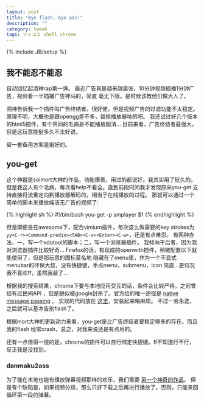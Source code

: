 ```yaml
---
layout: post
title: "Bye flash, bye ads!"
description: ""
category: tweak
tags: ツッコミ shell chrome
---
```

{% include JB/setup %}

## 我不能忍不能忍

自动回忆起酒神rap第一弹。
最近广告真是越来越嚣张，10分钟视频插播1分钟广告，视频看一半插播广告神马的，简直
毫无下限。是时候该教他们做大人了。

洞神告诉我一个插件叫广告终结者。很好使，但是视频广告的过滤功能不太稳定。
原理不明，大概也是跟opengg差不多，替换播放器啥的吧。
我还试过好几个版本的html5插件，有个共同的毛病是不能播放超清...
目前来看，广告终结者最强大，但是这玩意能挺多久不太好说。

留一套备用方案是挺好的。

## you-get

这个神器是soimort大神的作品，功能爆表，用过的都说好。我其实用了挺久的。
但是我这人有个毛病，每次看help不看全。直到前段时间我才发现原来you-get
支持直接将流重定向到播放器解码的，相当于在线播放的过程。
那就可以通过一个简单的脚本来播放纯洁无广告的视频了:

{% highlight sh %}
#!/bin/bash
you-get -p smplayer $1
{% endhighlight %}

但是即便是在awesome下，配合vimium插件，每次这么做需要的key strokes为
`yy<C-r><Command-predix><TAB><C-v><Enter><C-w>`，还是有点难忍。
有两种办法，一，写一个xdotool的脚本；二，写一个浏览器插件。
我倾向于后者，因为我对浏览器插件比较好奇...
Firefox的话，有现成的openwith插件，稍微配置以下就能使用了，但是那玩意的图标莫名地
隐藏在了menu里，作为一个不显式menubar的环保大叔，没有快捷键，手点menu，submenu，icon
简直...更何况我不喜欢ff，虽然我装了...

根据我的搜索结果，chrome下要与本地应用交互的话，条件会比较严格。之前曾经有过民间API
，但是貌似被google封杀了。官方给的唯一途径是
[native message passing](https://developer.chrome.com/extensions/messaging#native-messaging)
。
实现的代码放在 [这里](https://github.com/farseer90718/you-chrome)，安装起来略麻烦。
不过一劳永逸，之后就可以基本告别flash了。

根据mort大神的更新动力来看，you-get是比广告终结者要稳定得多的存在。而且我的flash
经常crash，总之，对我来说还是有点用的。

还有一点值得一提的是，chrome的插件可以自行绑定快捷键。ff不知道行不行，反正我是没找到。

### danmaku2ass

为了能在本地也能有播放弹幕视频那样的欢乐，我们需要
[另一个神奇的作品](https://github.com/m13253/danmaku2ass)。
但是有个缺陷是，如果视频分段，那么只好下载之后再进行播放了，否则，只能来回循环第一段的弹幕。
